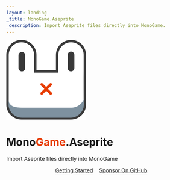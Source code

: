 ```yaml
---
layout: landing
_title: MonoGame.Aseprite
_description: Import Aseprite files directly into MonoGame.
---
```


<div class="container h-100 d-flex flex-column align-items-center justify-content-center">
    <div class="row w-100 justify-content-center">
        <img src="/images/logo.svg" style="max-width: 256px;">
    </div>
    <div class="row text-center">
        <h1>Mono<span style="color: #E73C00;">Game</span>.Aseprite</h1>
        <p class="lead">Import Aseprite files directly into MonoGame</p>
    </div>
    <div class="row" style="align-items: center; display: flex;  gap: 1rem; justify-content: center;flex-direction: row;">
        <a href="/guides/getting-started/installation.html" class="btn btn-success text-center">Getting Started <i class="bi bi-arrow-right"></i> </a>
        <a href="https://github.com/sponsors/AristurtleDev/" class="btn btn-primary">Sponsor On GitHub <i class="bi bi-heart-fill"></i> </a>
    </div>
    <div class "row" style="align-items: center; display: flex; game: 1rem; justify-content: center; flex-direction: row">
    <div>
</div>
